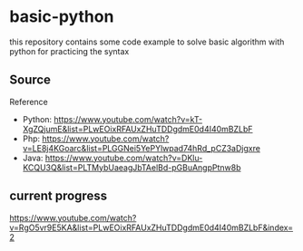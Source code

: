 # basic-python
this repository contains some code example to solve basic algorithm with python for practicing the syntax


## Source
Reference
* Python: https://www.youtube.com/watch?v=kT-XgZQjumE&list=PLwEOixRFAUxZHuTDDgdmE0d4I40mBZLbF
* Php: https://www.youtube.com/watch?v=LE8j4KGoarc&list=PLGGNei5YePYlwpad74hRd_pCZ3aDjgxre
* Java: https://www.youtube.com/watch?v=DKlu-KCQU3Q&list=PLTMybUaeagJbTAelBd-pGBuAngpPtnw8b


## current progress
https://www.youtube.com/watch?v=RgO5vr9E5KA&list=PLwEOixRFAUxZHuTDDgdmE0d4I40mBZLbF&index=2
